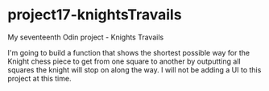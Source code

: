 # project17-knightsTravails

My seventeenth Odin project - Knights Travails

I'm going to build a function that shows the shortest possible way for the Knight chess piece to get from one square to another by outputting all squares the knight will stop on along the way. I will not be adding a UI to this project at this time.
